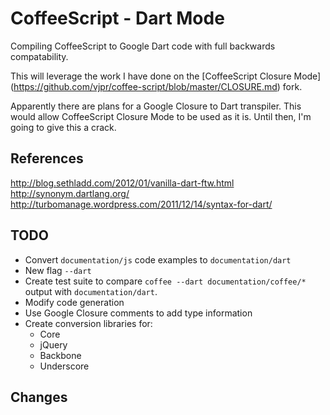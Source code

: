 # CoffeeScript - Dart Mode

Compiling CoffeeScript to Google Dart code with full backwards compatability.

This will leverage the work I have done on the [CoffeeScript Closure Mode] (https://github.com/vjpr/coffee-script/blob/master/CLOSURE.md) fork.

Apparently there are plans for a Google Closure to Dart transpiler. This would allow CoffeeScript Closure Mode to be used as it is. Until then, I'm going to give this a crack.

## References

<http://blog.sethladd.com/2012/01/vanilla-dart-ftw.html>
<http://synonym.dartlang.org/>
<http://turbomanage.wordpress.com/2011/12/14/syntax-for-dart/>

## TODO

 * Convert `documentation/js` code examples to `documentation/dart`
 * New flag `--dart`
 * Create test suite to compare `coffee --dart documentation/coffee/*` output with `documentation/dart`.
 * Modify code generation
 * Use Google Closure comments to add type information
 * Create conversion libraries for:
   * Core
   * jQuery
   * Backbone
   * Underscore

## Changes

